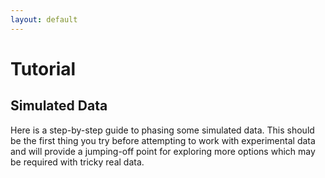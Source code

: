 ```yaml
---
layout: default
---
```


# Tutorial
## Simulated Data

Here is a step-by-step guide to phasing some simulated data. This should be the
first thing you try before attempting to work with experimental data and will
provide a jumping-off point for exploring more options which may be required
with tricky real data.

